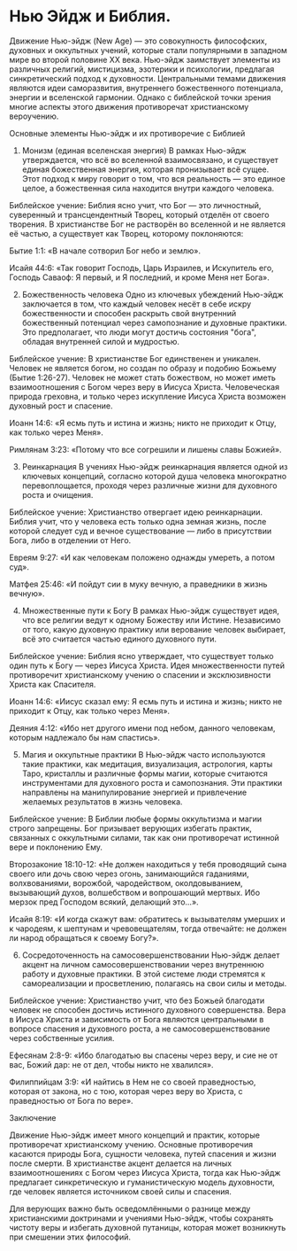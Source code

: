 # Нью Эйдж и Библия.

Движение Нью-эйдж (New Age) — это совокупность философских, духовных и оккультных учений, которые стали популярными в западном мире во второй половине XX века. Нью-эйдж заимствует элементы из различных религий, мистицизма, эзотерики и психологии, предлагая синкретический подход к духовности. Центральными темами движения являются идеи саморазвития, внутреннего божественного потенциала, энергии и вселенской гармонии. Однако с библейской точки зрения многие аспекты этого движения противоречат христианскому вероучению.

Основные элементы Нью-эйдж и их противоречие с Библией

1. Монизм (единая вселенская энергия) В рамках Нью-эйдж утверждается, что всё во вселенной взаимосвязано, и существует единая божественная энергия, которая пронизывает всё сущее. Этот подход к миру говорит о том, что вся реальность — это единое целое, а божественная сила находится внутри каждого человека.

Библейское учение: Библия ясно учит, что Бог — это личностный, суверенный и трансцендентный Творец, который отделён от своего творения. В христианстве Бог не растворён во вселенной и не является её частью, а существует как Творец, которому поклоняются:

Бытие 1:1: «В начале сотворил Бог небо и землю».

Исайя 44:6: «Так говорит Господь, Царь Израилев, и Искупитель его, Господь Саваоф: Я первый, и Я последний, и кроме Меня нет Бога».



2. Божественность человека Одно из ключевых убеждений Нью-эйдж заключается в том, что каждый человек несёт в себе искру божественности и способен раскрыть свой внутренний божественный потенциал через самопознание и духовные практики. Это предполагает, что люди могут достичь состояния "бога", обладая внутренней силой и мудростью.

Библейское учение: В христианстве Бог единственен и уникален. Человек не является богом, но создан по образу и подобию Божьему (Бытие 1:26-27). Человек не может стать божеством, но может иметь взаимоотношения с Богом через веру в Иисуса Христа. Человеческая природа греховна, и только через искупление Иисуса Христа возможен духовный рост и спасение.

Иоанн 14:6: «Я есмь путь и истина и жизнь; никто не приходит к Отцу, как только через Меня».

Римлянам 3:23: «Потому что все согрешили и лишены славы Божией».



3. Реинкарнация В учениях Нью-эйдж реинкарнация является одной из ключевых концепций, согласно которой душа человека многократно перевоплощается, проходя через различные жизни для духовного роста и очищения.

Библейское учение: Христианство отвергает идею реинкарнации. Библия учит, что у человека есть только одна земная жизнь, после которой следует суд и вечное существование — либо в присутствии Бога, либо в отделении от Него.

Евреям 9:27: «И как человекам положено однажды умереть, а потом суд».

Матфея 25:46: «И пойдут сии в муку вечную, а праведники в жизнь вечную».



4. Множественные пути к Богу В рамках Нью-эйдж существует идея, что все религии ведут к одному Божеству или Истине. Независимо от того, какую духовную практику или верование человек выбирает, всё это считается частью единого духовного пути.

Библейское учение: Библия ясно утверждает, что существует только один путь к Богу — через Иисуса Христа. Идея множественности путей противоречит христианскому учению о спасении и эксклюзивности Христа как Спасителя.

Иоанн 14:6: «Иисус сказал ему: Я есмь путь и истина и жизнь; никто не приходит к Отцу, как только через Меня».

Деяния 4:12: «Ибо нет другого имени под небом, данного человекам, которым надлежало бы нам спастись».



5. Магия и оккультные практики В Нью-эйдж часто используются такие практики, как медитация, визуализация, астрология, карты Таро, кристаллы и различные формы магии, которые считаются инструментами для духовного роста и самопознания. Эти практики направлены на манипулирование энергией и привлечение желаемых результатов в жизнь человека.

Библейское учение: В Библии любые формы оккультизма и магии строго запрещены. Бог призывает верующих избегать практик, связанных с оккультными силами, так как они противоречат истинной вере и поклонению Ему.

Второзаконие 18:10-12: «Не должен находиться у тебя проводящий сына своего или дочь свою через огонь, занимающийся гаданиями, волхвованиями, ворожбой, чародейством, околдовыванием, вызывающий духов, волшебством и вопрошающий мертвых. Ибо мерзок пред Господом всякий, делающий это...».

Исайя 8:19: «И когда скажут вам: обратитесь к вызывателям умерших и к чародеям, к шептунам и чревовещателям, тогда отвечайте: не должен ли народ обращаться к своему Богу?».



6. Сосредоточенность на самосовершенствовании Нью-эйдж делает акцент на личном самосовершенствовании через внутреннюю работу и духовные практики. В этой системе люди стремятся к самореализации и просветлению, полагаясь на свои силы и методы.

Библейское учение: Христианство учит, что без Божьей благодати человек не способен достичь истинного духовного совершенства. Вера в Иисуса Христа и зависимость от Бога являются центральными в вопросе спасения и духовного роста, а не самосовершенствование через собственные усилия.

Ефесянам 2:8-9: «Ибо благодатью вы спасены через веру, и сие не от вас, Божий дар: не от дел, чтобы никто не хвалился».

Филиппийцам 3:9: «И найтись в Нем не со своей праведностью, которая от закона, но с тою, которая через веру во Христа, с праведностью от Бога по вере».




Заключение

Движение Нью-эйдж имеет много концепций и практик, которые противоречат христианскому учению. Основные противоречия касаются природы Бога, сущности человека, путей спасения и жизни после смерти. В христианстве акцент делается на личных взаимоотношениях с Богом через Иисуса Христа, тогда как Нью-эйдж предлагает синкретическую и гуманистическую модель духовности, где человек является источником своей силы и спасения.

Для верующих важно быть осведомлёнными о разнице между христианскими доктринами и учениями Нью-эйдж, чтобы сохранять чистоту веры и избегать духовной путаницы, которая может возникнуть при смешении этих философий.

